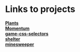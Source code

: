 # Links to projects

**[Plants](https://mat-kon.github.io/projects/plants/)**\
**[Momentum](https://mat-kon.github.io/projects/momentum/)**\
**[game-css-selectors](https://mat-kon.github.io/projects/game-css-selectors/)**\
**[shelter](https://mat-kon.github.io/projects/shelter/pages/main/)**\
**[minesweeper](https://mat-kon.github.io/projects/minesweeper/)**
